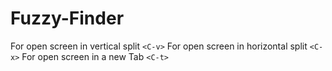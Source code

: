 # Fuzzy-Finder

For open screen in vertical split `<C-v>`
For open screen in horizontal split `<C-x>`
For open screen in a new Tab `<C-t>`
